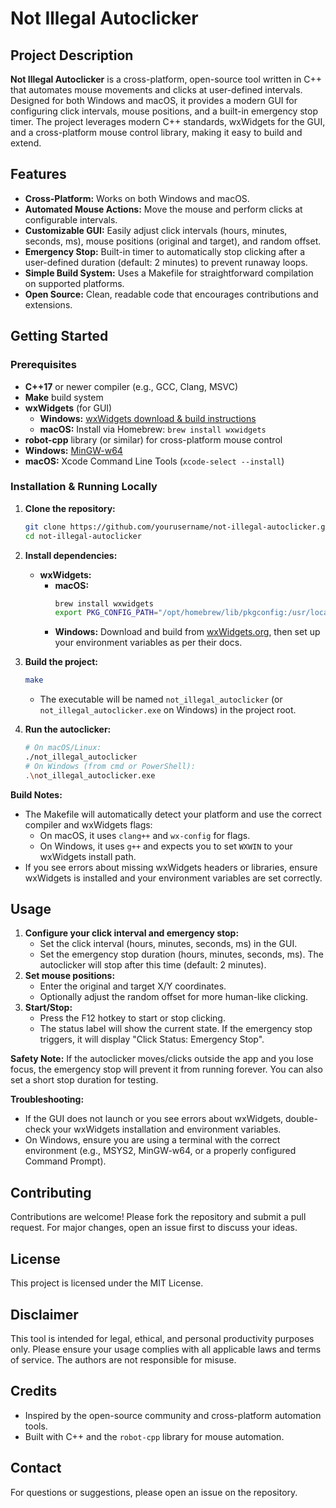 
# Not Illegal Autoclicker

## Project Description

**Not Illegal Autoclicker** is a cross-platform, open-source tool written in C++ that automates mouse movements and clicks at user-defined intervals. Designed for both Windows and macOS, it provides a modern GUI for configuring click intervals, mouse positions, and a built-in emergency stop timer. The project leverages modern C++ standards, wxWidgets for the GUI, and a cross-platform mouse control library, making it easy to build and extend.

## Features

- **Cross-Platform:** Works on both Windows and macOS.
- **Automated Mouse Actions:** Move the mouse and perform clicks at configurable intervals.
- **Customizable GUI:** Easily adjust click intervals (hours, minutes, seconds, ms), mouse positions (original and target), and random offset.
- **Emergency Stop:** Built-in timer to automatically stop clicking after a user-defined duration (default: 2 minutes) to prevent runaway loops.
- **Simple Build System:** Uses a Makefile for straightforward compilation on supported platforms.
- **Open Source:** Clean, readable code that encourages contributions and extensions.

## Getting Started

### Prerequisites

- **C++17** or newer compiler (e.g., GCC, Clang, MSVC)
- **Make** build system
- **wxWidgets** (for GUI)
  - **Windows:** [wxWidgets download & build instructions](https://docs.wxwidgets.org/3.2/overview_install.html)
  - **macOS:** Install via Homebrew: `brew install wxwidgets`
- **robot-cpp** library (or similar) for cross-platform mouse control
- **Windows:** [MinGW-w64](https://mingw-w64.org/)
- **macOS:** Xcode Command Line Tools (`xcode-select --install`)

### Installation & Running Locally

1. **Clone the repository:**
   ```sh
   git clone https://github.com/yourusername/not-illegal-autoclicker.git
   cd not-illegal-autoclicker
   ```

2. **Install dependencies:**
   - **wxWidgets:**
     - **macOS:**
       ```sh
       brew install wxwidgets
       export PKG_CONFIG_PATH="/opt/homebrew/lib/pkgconfig:/usr/local/lib/pkgconfig:$PKG_CONFIG_PATH"
       ```
     - **Windows:** Download and build from [wxWidgets.org](https://www.wxwidgets.org/downloads/), then set up your environment variables as per their docs.

3. **Build the project:**
   ```sh
   make
   ```
   - The executable will be named `not_illegal_autoclicker` (or `not_illegal_autoclicker.exe` on Windows) in the project root.

4. **Run the autoclicker:**
   ```sh
   # On macOS/Linux:
   ./not_illegal_autoclicker
   # On Windows (from cmd or PowerShell):
   .\not_illegal_autoclicker.exe
   ```

**Build Notes:**
- The Makefile will automatically detect your platform and use the correct compiler and wxWidgets flags:
  - On macOS, it uses `clang++` and `wx-config` for flags.
  - On Windows, it uses `g++` and expects you to set `WXWIN` to your wxWidgets install path.
- If you see errors about missing wxWidgets headers or libraries, ensure wxWidgets is installed and your environment variables are set correctly.

## Usage

1. **Configure your click interval and emergency stop:**
   - Set the click interval (hours, minutes, seconds, ms) in the GUI.
   - Set the emergency stop duration (hours, minutes, seconds, ms). The autoclicker will stop after this time (default: 2 minutes).
2. **Set mouse positions:**
   - Enter the original and target X/Y coordinates.
   - Optionally adjust the random offset for more human-like clicking.
3. **Start/Stop:**
   - Press the F12 hotkey to start or stop clicking.
   - The status label will show the current state. If the emergency stop triggers, it will display "Click Status: Emergency Stop".

**Safety Note:**
If the autoclicker moves/clicks outside the app and you lose focus, the emergency stop will prevent it from running forever. You can also set a short stop duration for testing.

**Troubleshooting:**
- If the GUI does not launch or you see errors about wxWidgets, double-check your wxWidgets installation and environment variables.
- On Windows, ensure you are using a terminal with the correct environment (e.g., MSYS2, MinGW-w64, or a properly configured Command Prompt).

## Contributing

Contributions are welcome! Please fork the repository and submit a pull request. For major changes, open an issue first to discuss your ideas.

## License

This project is licensed under the MIT License.

## Disclaimer

This tool is intended for legal, ethical, and personal productivity purposes only. Please ensure your usage complies with all applicable laws and terms of service. The authors are not responsible for misuse.

## Credits

- Inspired by the open-source community and cross-platform automation tools.
- Built with C++ and the `robot-cpp` library for mouse automation.

## Contact

For questions or suggestions, please open an issue on the repository.
